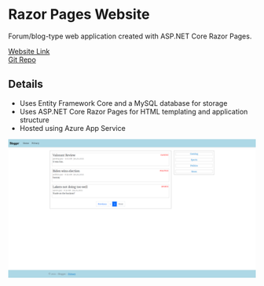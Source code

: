 # Razor Pages Website
Forum/blog-type web application created with ASP.NET Core Razor Pages.

[Website Link](https://blogger20211231155421.azurewebsites.net)  
[Git Repo](https://github.com/grepsedawkcat/razor_pages_website)  

## Details
* Uses Entity Framework Core and a MySQL database for storage
* Uses ASP.NET Core Razor Pages for HTML templating and application structure
* Hosted using Azure App Service

![Image](Untitled.png)
